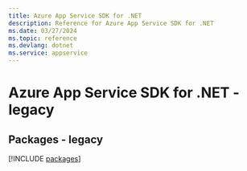 ```yaml
---
title: Azure App Service SDK for .NET
description: Reference for Azure App Service SDK for .NET
ms.date: 03/27/2024
ms.topic: reference
ms.devlang: dotnet
ms.service: appservice
---
```

# Azure App Service SDK for .NET - legacy
## Packages - legacy
[!INCLUDE [packages](app-service-index.md)]